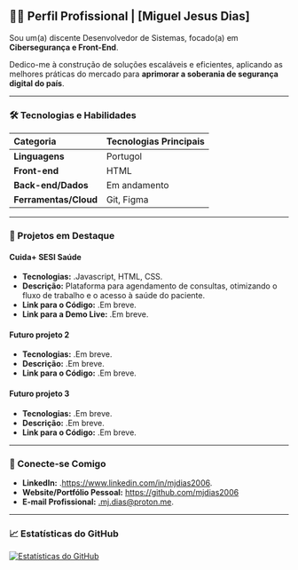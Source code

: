 ## 👨‍💻 Perfil Profissional | [Miguel Jesus Dias]

Sou um(a) discente Desenvolvedor de Sistemas, focado(a) em **Cibersegurança e Front-End**.

Dedico-me à construção de soluções escaláveis e eficientes, aplicando as melhores práticas do mercado para **aprimorar a soberania de segurança digital do país**.

---

### 🛠️ Tecnologias e Habilidades

| Categoria | Tecnologias Principais |
| :--- | :--- |
| **Linguagens** | Portugol |
| **Front-end** | HTML |
| **Back-end/Dados** | Em andamento |
| **Ferramentas/Cloud** | Git, Figma |

---

### 📂 Projetos em Destaque

#### Cuida+ SESI Saúde
* **Tecnologias:** .Javascript, HTML, CSS.
* **Descrição:** Plataforma para agendamento de consultas, otimizando o fluxo de trabalho e o acesso à saúde do paciente.
* **Link para o Código:** .Em breve.
* **Link para a Demo Live:** .Em breve.

#### Futuro projeto 2
* **Tecnologias:** .Em breve.
* **Descrição:** .Em breve.
* **Link para o Código:** .Em breve.

#### Futuro projeto 3
* **Tecnologias:** .Em breve.
* **Descrição:** .Em breve.
* **Link para o Código:** .Em breve.

---

### 🤝 Conecte-se Comigo

* **LinkedIn:** .https://www.linkedin.com/in/mjdias2006.
* **Website/Portfólio Pessoal:** https://github.com/mjdias2006
* **E-mail Profissional:** .mj.dias@proton.me.

---

### 📈 Estatísticas do GitHub

[![Estatísticas do GitHub](https://github-readme-stats.vercel.app/api?username=mjdias2006&show_icons=true&theme=default&hide_border=true&line_height=20&title_color=333&icon_color=007ACC&text_color=333&bg_color=ffffff)](https://github.com/anuraghazra/github-readme-stats)
